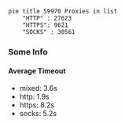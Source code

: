 
```mermaid
pie title 59970 Proxies in list
    "HTTP" : 27623
    "HTTPS": 9621
    "SOCKS" : 30561
```

### Some Info
#### Average Timeout

- mixed: 3.6s
- http: 1.9s
- https: 8.2s
- socks: 5.2s